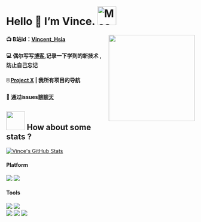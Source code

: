 # Hello 👋 I’m Vince. <img src="https://i.imgur.com/veZrcC7.gif" alt="Meaow" width="50" />
<img align='right' src="https://media.giphy.com/media/M9gbBd9nbDrOTu1Mqx/giphy.gif" width="230">

#### 📺 B站id：[Vincent_Hsia](https://space.bilibili.com/16127372)
#### 💻 偶尔写写[博客](https://vincent3hsia.github.io),记录一下学到的新技术 , 防止自己忘记
#### 🀄 [Project X](https://vincent3hsia.github.io/Project_X) | 我所有项目的导航
#### 💬 通过issues[聊聊天](https://github.com/Vincent3Hsia/Hello-World/issues)

## <img src="https://media.giphy.com/media/VgCDAzcKvsR6OM0uWg/giphy.gif" width="50"> How about some stats ?
   
<!-- [![](https://count.getloli.com/get/@vincent3hsia?theme=gelbooru-h)](https://count.getloli.com)  --> 
[![Vince's GitHub Stats](https://github-readme-stats.vercel.app/api?username=vincent3hsia&show_icons=true&theme=radical)](https://github.com/dongcodebmt)  

#### Platform
[![](https://img.shields.io/badge/Windows-11-292e33?style=flat-square&logo=windows&logoColor=ffffff)](#)
[![](https://img.shields.io/badge/macOS-Hackintosh-292e33?style=flat-square&logo=apple&logoColor=ffffff)](#)

#### Tools
[![](https://img.shields.io/badge/IDE-Visual%20Studio%20Code-292e33?style=flat-square&logo=visual-studio-code&logoColor=ffffff)](#)
[![](https://img.shields.io/badge/IDE-IntelliJ-292e33?style=flat-square&logo=intellijidea&logoColor=ffffff)](#)   
[![](https://img.shields.io/badge/-JavaScript-efd81d?style=flat-square&logo=javascript&logoColor=ffffff)](#)
[![](https://img.shields.io/badge/-Java-f7f7f7?style=flat-square&logo=java&logoColor=0470b5)](#)
[![](https://img.shields.io/badge/-Docker-2496ed?style=flat-square&logo=docker&logoColor=ffffff)](#)
<!-- [![](https://img.shields.io/badge/IDE-Visual%20Studio-292e33?style=flat-square&logo=visual-studio&logoColor=ffffff)](#) -->
<!-- [![](https://img.shields.io/badge/-PHP-777bb4?style=flat-square&logo=php&logoColor=ffffff)](#) -->
<!-- [![](https://img.shields.io/badge/-C%23-690081?style=flat-square&logo=csharp&logoColor=ffffff)](#) -->
<!-- [![](https://img.shields.io/badge/-.NET-5027d5?style=flat-square&logo=dotnet&logoColor=ffffff)](#) -->






<!-- 
<div>
  <p><img src="avatar.svg" height="200" /></p>
  <p align="center">🔭 I’m Vince.</p>
  <p>懒惰的人总是被世界推动着做事，在被动中遭受着“不得不”的折磨，在空虚中享受着自欺欺人的舒适。</p>
  <p>
    <img src="https://img.shields.io/github/followers/Vincent3Hsia" />
    <img src="https://img.shields.io/github/stars/Vincent3Hsia" />
    <img src="https://visitor-badge.glitch.me/badge?page_id=Vincent3Hsia.Vincent3Hsia.README.md" />
  </p>
  <p>
    <img src="https://github-readme-stats.vercel.app/api?username=vincent3hsia&show_icons=true&theme=gotham" />
    <img src="https://github-readme-stats.vercel.app/api/top-langs/?username=Vincent3Hsia&layout=compact&theme=dark" height="165" />
    <img src="https://raw.githubusercontent.com/vincent3hsia/github-stats-transparent/output/generated/languages.svg" />
  </p>
</div>

<div>
      todo  加网页导航
</div>
 -->


<!-- ![Vincent3Hsia's github stats](https://github-readme-stats.vercel.app/api?username=Vincent3Hsia&show_icons=true&include_all_commits=true&theme=dark)   -->
<!-- ![Top Langs](https://github-readme-stats.vercel.app/api/top-langs/?username=Vincent3Hsia&layout=compact&theme=dark) -->
<!-- ![Top Langs](https://raw.githubusercontent.com/Vincent3Hsia/github-stats-transparent/output/generated/languages.svg) -->



<!-- 
**Vincent3Hsia/Vincent3Hsia** is a ✨ _special_ ✨ repository because its `README.md` (this file) appears on your GitHub profile.

Here are some ideas to get you started:

- 🔭 I’m currently working on ...
- 🌱 I’m currently learning ...
- 👯 I’m looking to collaborate on ...
- 🤔 I’m looking for help with ...
- 💬 Ask me about ...
- 📫 How to reach me: ...
- 😄 Pronouns: ...
- ⚡ Fun fact: ...
 -->


